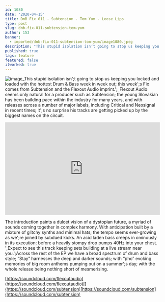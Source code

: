 ```yaml
---
id: 1080
date: '2020-04-15'
title: DnB Fix 011 - Subtension - Tom Yum - Loose Lips
type: post
slug: dnb-fix-011-subtension-tom-yum
author: 153
banner:
  - imported/dnb-fix-011-subtension-tom-yum/image1080.jpeg
description: "This stupid isolation isn’t going to stop us keeping you locked and loaded with the hottest Drum & Bass week in week out; this week's Fix comes from Subtension and the Flexout Audio imprint.\_ Flexout Audio seems only natural for a producer such as Subtension; the young Slovakian has been building pace within the industry [...]Read More..."
published: true
tags: feature
featured: false
itworked: true
---
```

![image](../imported/dnb-fix-011-subtension-tom-yum/image1080.jpeg)_This stupid isolation isn';t going to stop us keeping you locked and loaded with the hottest Drum & Bass week in week out; this week';s Fix comes from Subtension and the Flexout Audio imprint.';_Flexout Audio seems only natural for a producer such as Subtension; the young Slovakian has been building pace within the industry for many years, and with releases across a number of major labels, including Critical and Neosignal in recent times; it';s no surprise his tracks are getting picked up by the biggest names on the circuit.

<iframe width='100%' height='300' scrolling='no' frameborder='no' allow='autoplay' src='https://w.soundcloud.com/player/?url=https%3A//api.soundcloud.com/tracks/789837118&color=%230e6e64&auto_play=false&hide_related=false&show_comments=true&show_user=true&show_reposts=false&show_teaser=true'></iframe>

The introduction paints a dulcet vision of a dystopian future, a myriad of sounds coming together in complex harmony. With anticipation built by a mixture of glitchy synths and minimal hats; the tempo seems ever-growing as we';re joined by subdued kicks. An acid laden bass creeps in ominously in its execution; before a heavily stompy drop pumps 40Hz into your chest. ';Expect to see this track keeping sets building at a live stream near you.';Across the rest of the EP we have a broad spectrum of drum and bass style; “Stay” harnesses the deep and darker sounds; with “pho” evoking memories of big room anthems pumping out on a summer';s day; with the whole release being nothing short of mesmerising.

[](https://soundcloud.com/flexoutaudio)[https://soundcloud.com/flexoutaudio](https://soundcloud.com/flexoutaudio)[](https://soundcloud.com/subtension)[https://soundcloud.com/subtension](https://soundcloud.com/subtension)